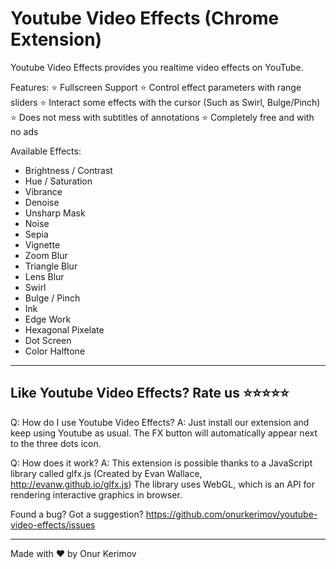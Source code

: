 # Youtube Video Effects (Chrome Extension)
Youtube Video Effects provides you realtime video effects on YouTube. 

Features:
⭐️ Fullscreen Support
⭐️ Control effect parameters with range sliders
⭐️ Interact some effects with the cursor (Such as Swirl, Bulge/Pinch)
⭐️ Does not mess with subtitles of annotations
⭐️ Completely free and with no ads

Available Effects:
- Brightness / Contrast
- Hue / Saturation
- Vibrance
- Denoise
- Unsharp Mask
- Noise
- Sepia
- Vignette
- Zoom Blur
- Triangle Blur
- Lens Blur
- Swirl
- Bulge / Pinch
- Ink
- Edge Work
- Hexagonal Pixelate
- Dot Screen
- Color Halftone

------------
Like Youtube Video Effects? Rate us ⭐️⭐️⭐️⭐️⭐️
------------

Q: How do I use Youtube Video Effects?
A: Just install our extension and keep using Youtube as usual. The FX button will automatically appear next to the three dots icon.

Q: How does it work?
A: This extension is possible thanks to a JavaScript library called glfx.js (Created by Evan Wallace, http://evanw.github.io/glfx.js) The library uses WebGL, which is an API for rendering interactive graphics in browser. 

Found a bug? Got a suggestion?
https://github.com/onurkerimov/youtube-video-effects/issues

------------
Made with ❤️ by Onur Kerimov
